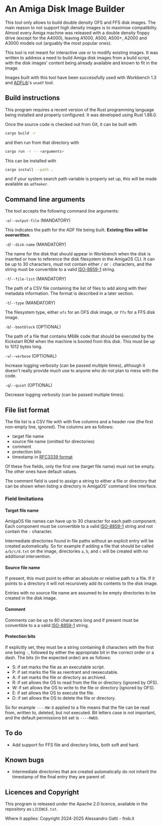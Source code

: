 # An Amiga Disk Image Builder

This tool only allows to build double density OFS and FFS disk images.  The main reason to not support high density images is to maximise compatiblity. Almost every Amiga machine was released with a double density floppy drive (except for the A4000), leaving A1000, A500, A500+, A2000 and A3000 models out (arguably the most popular ones).

This tool is not meant for interactive use or to modify existing images.  It was written to address a need to build Amiga disk images from a build script, with the disk images' content being already available and known to fit in the image.

Images built with this tool have been successfully used with Workbench 1.3 and [ADFLib](https://github.com/lclevy/ADFlib)'s `unadf` tool.

## Build instructions

This program requires a recent version of the Rust programming language being installed and properly configured.  It was developed using Rust 1.86.0.

Once the source code is checked out from Git, it can be built with

```bash
cargo build -r
```

and then run from that directory with

```bash
cargo run -r -- <arguments>
```

This can be installed with

```bash
cargo install --path .
```

and if your system search path variable is properly set up, this will be made available as `adfmaker`.

## Command line arguments

The tool accepts the following command line arguments:

`-o`/`--output-file` (MANDATORY)

This indicates the path for the ADF file being built.  **Existing files will be overwritten**.

`-d`/`--disk-name` (MANDATORY)

The name for the disk that should appear in Workbench when the disk is inserted or how to reference the disk filesystem in the AmigaOS CLI.  It can be up to 30 characters, must not contain either `/` or `:` characters, and the string must be convertible to a valid [ISO-8859-1](https://en.wikipedia.org/wiki/ISO/IEC_8859-1) string.

`-f`/`--file-list` (MANDATORY)

The path of a CSV file containing the list of files to add along with their metadata information.  The format is described in a later section.

`-t`/`--type` (MANDATORY)

The filesystem type, either `ofs` for an OFS disk image, or `ffs` for a FFS disk image.

`-b`/`--bootblock` (OPTIONAL)

The path of a file that contains M68k code that should be executed by the Kickstart ROM when the machine is booted from this disk.  This must be up to 1012 bytes long.

`-v`/`--verbose` (OPTIONAL)

Increase logging verbosity (can be passed multiple times), although it doesn't really provide much use to anyone who do not plan to mess with the code.

`-q`/`--quiet` (OPTIONAL)

Decrease logging verbosity (can be passed multiple times).

## File list format

The file list is a CSV file with with five columns and a header row (the first non-empty line, ignored).  The columns are as follows:

- target file name
- source file name (omitted for directories)
- comment
- protection bits
- timestamp in [RFC3339 format](https://www.rfc-editor.org/rfc/rfc3339.html)

Of these five fields, only the first one (target file name) must not be empty.  The other ones have default values.

The comment field is used to assign a string to either a file or directory that can be shown when listing a directory in AmigaOS' command line interface.

### Field limitations

#### Target file name

AmigaOS file names can have up to 30 character for each path component.  Each component must be convertible to a valid [ISO-8859-1](https://en.wikipedia.org/wiki/ISO/IEC_8859-1) string and not contain the `:` character.

Intermediate directories found in file paths without an explicit entry will be created automatically.  So for example if adding a file that should be called `a/b/c/d.txt` on the image, directories `a`, `b`, and `c` will be created with no additional intervention.

#### Source file name

If present, this must point to either an absolute or relative path to a file.  If it points to a directory it will not recursively add its contents to the disk image.

Entries with no source file name are assumed to be empty directories to be created in the disk image.

#### Comment

Comments can be up to 80 characters long and if present must be convertible to a a valid [ISO-8859-1](https://en.wikipedia.org/wiki/ISO/IEC_8859-1) string.

#### Protection bits

If explicitly set, they must be a string containing 8 characters with the first one being `-`, followed by either the appropriate bit in the correct order or a dash.  The bits (in the expected order) are as follows:

- S: if set marks the file as an executable script.
- P: if set marks the file as reentrant and reexecutable.
- A: if set marks the file or directory as archived.
- R: if set allows the OS to read from the file or directory (ignored by OFS).
- W: if set allows the OS to write to the file or directory (ignored by OFS).
- E: if set allows the OS to execute the file.
- D: if set allows the OS to delete the file or directory.

So for example `----RW-D` applied to a file means that the file can be read from, written to, deleted, but not executed.  Bit letters case is not important, and the default permissions bit set is `----RWED`.

## To do

- Add support for FFS file and directory links, both soft and hard.

## Known bugs

- Intermediate directories that are created automatically do not inherit the timestamp of the final entry they are parent of.

## Licences and Copyright

This program is released under the Apache 2.0 licence, available in the repository as `LICENCE.txt`.

Where it applies: Copyright 2024-2025 Alessandro Gatti - frob.it
